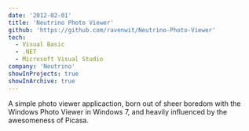 ```yaml
---
date: '2012-02-01'
title: 'Neutrino Photo Viewer'
github: 'https://github.com/ravenwit/Neutrino-Photo-Viewer'
tech:
  - Visual Basic
  - .NET
  - Microsoft Visual Studio
company: 'Neutrino'
showInProjects: true
showInArchive: true
---
```


A simple photo viewer applicaction, born out of sheer boredom with the Windows Photo Viewer in Windows 7, and heavily influenced by the awesomeness of Picasa.
